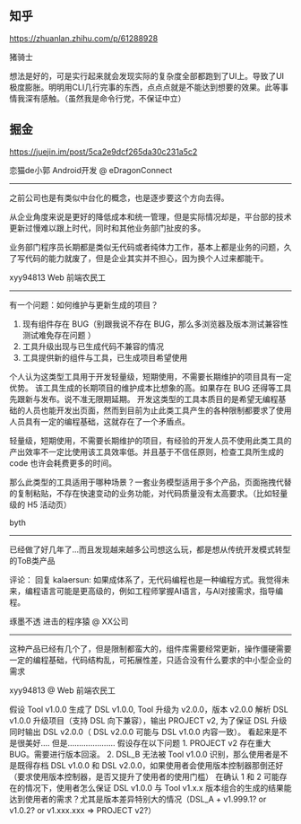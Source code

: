
## 知乎
https://zhuanlan.zhihu.com/p/61288928


猪骑士

想法是好的，可是实行起来就会发现实际的复杂度全部都跑到了UI上。导致了UI极度膨胀。明明用CLI几行完事的东西，点点点就是不能达到想要的效果。此等事情我深有感触。（虽然我是命令行党，不保证中立）


## 掘金

https://juejin.im/post/5ca2e9dcf265da30c231a5c2


恋猫de小郭 Android开发 @ eDragonConnect

---------

之前公司也是有类似中台化的概念，也是逐步要这个方向去得。

从企业角度来说是更好的降低成本和统一管理，但是实际情况却是，平台部的技术更新过慢难以跟上时代，同时和其他业务部门扯皮的多。

业务部门程序员长期都是类似无代码或者纯体力工作，基本上都是业务的问题，久了写代码的能力就废了，但是企业其实并不担心，因为换个人过来都能干。


xyy94813 Web 前端农民工

---------

有一个问题：如何维护与更新生成的项目？

1. 现有组件存在 BUG（别跟我说不存在 BUG，那么多浏览器及版本测试兼容性测试难免存在问题 ）
2. 工具升级出现与已生成代码不兼容的情况
3. 工具提供新的组件与工具，已生成项目希望使用

个人认为这类型工具用于开发轻量级，短期使用，不需要长期维护的项目具有一定优势。
该工具生成的长期项目的维护成本比想象的高。如果存在 BUG 还得等工具先跟新与发布。说不准无限期延期。
开发这类型的工具本质目的是希望无编程基础的人员也能开发出页面，然而到目前为止此类工具产生的各种限制都要求了使用人员具有一定的编程基础，这就存在了一个矛盾点。

轻量级，短期使用，不需要长期维护的项目，有经验的开发人员不使用此类工具的产出效率不一定比使用该工具效率低。并且基于不信任原则，检查工具所生成的 code 也许会耗费更多的时间。

那么此类型的工具适用于哪种场景？一套业务模型适用于多个产品，页面拖拽代替的复制粘贴，不存在快速变动的业务功能，对代码质量没有太高要求。（比如轻量级的 H5 活动页）

byth

---------

已经做了好几年了...而且发现越来越多公司想这么玩，都是想从传统开发模式转型的ToB类产品

评论： 回复 kalaersun: 如果成体系了，无代码编程也是一种编程方式。我觉得未来，编程语言可能是更高级的，例如工程师掌握AI语言，与AI对接需求，指导编程。

琢墨不透 进击的程序猿 @ XX公司

--------

这种产品已经有几个了，但是限制都蛮大的，组件库需要经常更新，操作僵硬需要一定的编程基础，代码结构乱，可拓展性差，只适合没有什么要求的中小型企业的需求


xyy94813 @ Web 前端农民工

假设 Tool v1.0.0 生成了 DSL v1.0.0, Tool 升级为 v2.0.0，版本 v2.0.0 解析 DSL v1.0.0 升级项目（支持 DSL 向下兼容），输出 PROJECT v2, 为了保证 DSL 升级同时输出 DSL v2.0.0（ DSL v2.0.0 可能与 DSL v1.0.0 内容一致）。 看起来是不是很美好.... 但是..................... 假设存在以下问题 1. PROJECT v2 存在重大 BUG。需要进行版本回滚。 2. DSL_B 无法被 Tool v1.0.0 识别，那么使用者是不是既得存档 DSL v1.0.0 和 DSL v2.0.0，如果使用者会使用版本控制器那倒还好 （要求使用版本控制器，是否又提升了使用者的使用门槛） 在确认 1 和 2 可能存在的情况下，使用者怎么保证 DSL v1.0.0 与 Tool v1.x.x 版本组合的生成的结果能达到使用者的需求？尤其是版本差异特别大的情况（DSL_A + v1.999.1? or v1.0.2? or v1.xxx.xxx => PROJECT v2?）
